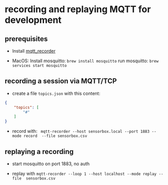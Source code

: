 # recording and replaying MQTT for development

## prerequisites

- Install [mqtt_recorder](https://github.com/rpdswtk/mqtt_recorder)

- MacOS: 
    Install mosquitto: `brew install mosquitto`
    run mosquitto: `brew services start mosquitto`

## recording a session via MQTT/TCP

- create a file `topics.json` with this content:
````json
{
    "topics": [
        "#"
    ]
}
````

- record with:
` mqtt-recorder --host sensorbox.local --port 1883 --mode record  --file sensorbox.csv`

## replaying a recording

- start mosquitto on port 1883, no auth

- replay with `mqtt-recorder --loop 1 --host localhost --mode replay --file  sensorbox.csv`
